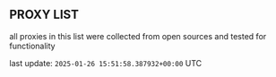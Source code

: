 ## PROXY LIST

all proxies in this list were collected from open sources and tested for functionality

last update: `2025-01-26 15:51:58.387932+00:00` UTC